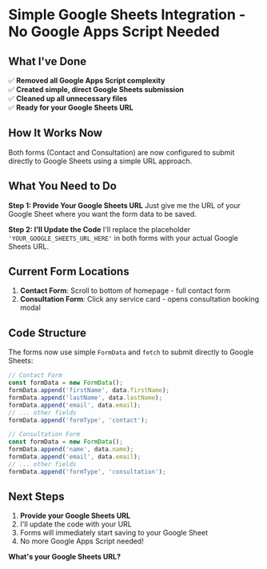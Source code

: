 # Simple Google Sheets Integration - No Google Apps Script Needed

## What I've Done

✅ **Removed all Google Apps Script complexity**  
✅ **Created simple, direct Google Sheets submission**  
✅ **Cleaned up all unnecessary files**  
✅ **Ready for your Google Sheets URL**

## How It Works Now

Both forms (Contact and Consultation) are now configured to submit directly to Google Sheets using a simple URL approach.

## What You Need to Do

**Step 1: Provide Your Google Sheets URL**
Just give me the URL of your Google Sheet where you want the form data to be saved.

**Step 2: I'll Update the Code**
I'll replace the placeholder `'YOUR_GOOGLE_SHEETS_URL_HERE'` in both forms with your actual Google Sheets URL.

## Current Form Locations

1. **Contact Form**: Scroll to bottom of homepage - full contact form
2. **Consultation Form**: Click any service card - opens consultation booking modal

## Code Structure

The forms now use simple `FormData` and `fetch` to submit directly to Google Sheets:

```javascript
// Contact Form
const formData = new FormData();
formData.append('firstName', data.firstName);
formData.append('lastName', data.lastName);
formData.append('email', data.email);
// ... other fields
formData.append('formType', 'contact');

// Consultation Form  
const formData = new FormData();
formData.append('name', data.name);
formData.append('email', data.email);
// ... other fields
formData.append('formType', 'consultation');
```

## Next Steps

1. **Provide your Google Sheets URL**
2. I'll update the code with your URL
3. Forms will immediately start saving to your Google Sheet
4. No more Google Apps Script needed!

**What's your Google Sheets URL?**